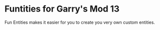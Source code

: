Funtities for Garry's Mod 13
=======

Fun Entities makes it easier for you to create you very own custom entities.
